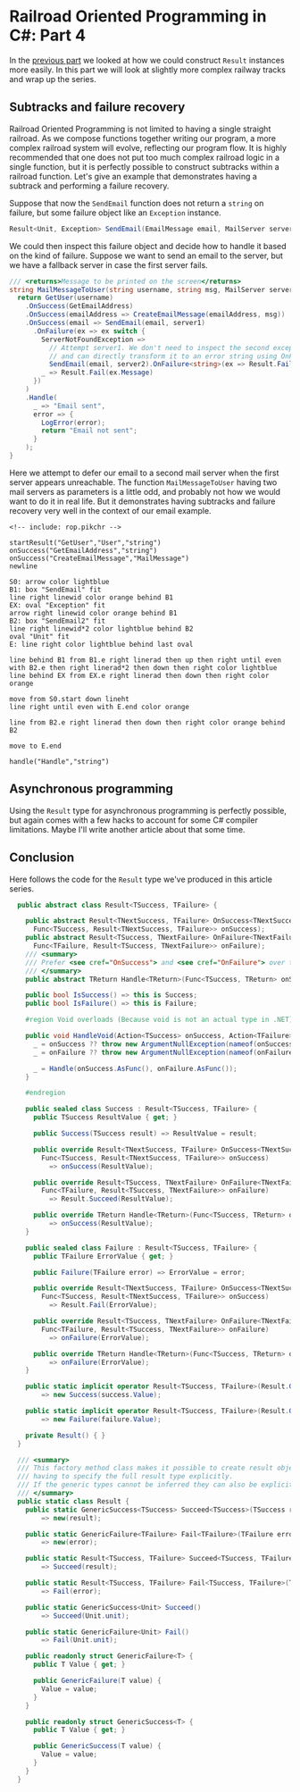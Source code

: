 Railroad Oriented Programming in C#: Part 4
===========================================

In the [previous part](/?page=rop-cs-3) we looked at how we could construct `Result` instances more easily.
In this part we will look at slightly more complex railway tracks and wrap up the series.

## Subtracks and failure recovery

Railroad Oriented Programming is not limited to having a single straight railroad.
As we compose functions together writing our program, a more complex railroad system will evolve, reflecting our program flow.
It is highly recommended that one does not put too much complex railroad logic in a single function, but it is perfectly possible to construct subtracks within a railroad function.
Let's give an example that demonstrates having a subtrack and performing a failure recovery.

Suppose that now the `SendEmail` function does not return a `string` on failure, but some failure object like an `Exception` instance.

~~~~cs
Result<Unit, Exception> SendEmail(EmailMessage email, MailServer server);
~~~~

We could then inspect this failure object and decide how to handle it based on the kind of failure.
Suppose we want to send an email to the server, but we have a fallback server in case the first server fails.

~~~~cs
/// <returns>Message to be printed on the screen</returns>
string MailMessageToUser(string username, string msg, MailServer server1, MailServer server2) {
  return GetUser(username)
    .OnSuccess(GetEmailAddress)
    .OnSuccess(emailAddress => CreateEmailMessage(emailAddress, msg))
    .OnSuccess(email => SendEmail(email, server1)
      .OnFailure(ex => ex switch {
        ServerNotFoundException => 
          // Attempt server1. We don't need to inspect the second exception,
          // and can directly transform it to an error string using OnFailure.
          SendEmail(email, server2).OnFailure<string>(ex => Result.Fail(ex.Message)),
        _ => Result.Fail(ex.Message)
      })
    )
    .Handle(
      _ => "Email sent",
      error => {
        LogError(error);
        return "Email not sent";
      }
    );
}
~~~~

Here we attempt to defer our email to a second mail server when the first server appears unreachable.
The function `MailMessageToUser` having two mail servers as parameters is a little odd, and probably not how we would want to do it in real life.
But it demonstrates having subtracks and failure recovery very well in the context of our email example.

~~~~pikchr
<!-- include: rop.pikchr -->

startResult("GetUser","User","string")
onSuccess("GetEmailAddress","string")
onSuccess("CreateEmailMessage","MailMessage")
newline

S0: arrow color lightblue
B1: box "SendEmail" fit
line right linewid color orange behind B1
EX: oval "Exception" fit
arrow right linewid color orange behind B1
B2: box "SendEmail2" fit
line right linewid*2 color lightblue behind B2
oval "Unit" fit
E: line right color lightblue behind last oval

line behind B1 from B1.e right linerad then up then right until even with B2.e then right linerad*2 then down then right color lightblue
line behind EX from EX.e right linerad then down then right color orange

move from S0.start down lineht
line right until even with E.end color orange

line from B2.e right linerad then down then right color orange behind B2

move to E.end

handle("Handle","string")
~~~~

## Asynchronous programming

Using the `Result` type for asynchronous programming is perfectly possible, but again comes with a few hacks to account for some C# compiler limitations.
Maybe I'll write another article about that some time.

## Conclusion

Here follows the code for the `Result` type we've produced in this article series. 

~~~~cs
  public abstract class Result<TSuccess, TFailure> {

    public abstract Result<TNextSuccess, TFailure> OnSuccess<TNextSuccess>(
      Func<TSuccess, Result<TNextSuccess, TFailure>> onSuccess);
    public abstract Result<TSuccess, TNextFailure> OnFailure<TNextFailure>(
      Func<TFailure, Result<TSuccess, TNextFailure>> onFailure);
    /// <summary>
    /// Prefer <see cref="OnSuccess"> and <see cref="OnFailure"> over this method for returning Result types.
    /// </summary>
    public abstract TReturn Handle<TReturn>(Func<TSuccess, TReturn> onSuccess, Func<TFailure, TReturn> onFailure);

    public bool IsSuccess() => this is Success;
    public bool IsFailure() => this is Failure;

    #region Void overloads (Because void is not an actual type in .NET)

    public void HandleVoid(Action<TSuccess> onSuccess, Action<TFailure> onFailure) {
      _ = onSuccess ?? throw new ArgumentNullException(nameof(onSuccess));
      _ = onFailure ?? throw new ArgumentNullException(nameof(onFailure));

      _ = Handle(onSuccess.AsFunc(), onFailure.AsFunc());
    }

    #endregion

    public sealed class Success : Result<TSuccess, TFailure> {
      public TSuccess ResultValue { get; }

      public Success(TSuccess result) => ResultValue = result;

      public override Result<TNextSuccess, TFailure> OnSuccess<TNextSuccess>(
        Func<TSuccess, Result<TNextSuccess, TFailure>> onSuccess)
          => onSuccess(ResultValue);

      public override Result<TSuccess, TNextFailure> OnFailure<TNextFailure>(
        Func<TFailure, Result<TSuccess, TNextFailure>> onFailure)
          => Result.Succeed(ResultValue);

      public override TReturn Handle<TReturn>(Func<TSuccess, TReturn> onSuccess, Func<TFailure, TReturn> onFailure)
          => onSuccess(ResultValue);
    }

    public sealed class Failure : Result<TSuccess, TFailure> {
      public TFailure ErrorValue { get; }

      public Failure(TFailure error) => ErrorValue = error;

      public override Result<TNextSuccess, TFailure> OnSuccess<TNextSuccess>(
        Func<TSuccess, Result<TNextSuccess, TFailure>> onSuccess)
          => Result.Fail(ErrorValue);

      public override Result<TSuccess, TNextFailure> OnFailure<TNextFailure>(
        Func<TFailure, Result<TSuccess, TNextFailure>> onFailure)
          => onFailure(ErrorValue);

      public override TReturn Handle<TReturn>(Func<TSuccess, TReturn> onSuccess, Func<TFailure, TReturn> onFailure)
          => onFailure(ErrorValue);
    }

    public static implicit operator Result<TSuccess, TFailure>(Result.GenericSuccess<TSuccess> success)
        => new Success(success.Value);

    public static implicit operator Result<TSuccess, TFailure>(Result.GenericFailure<TFailure> failure)
        => new Failure(failure.Value);

    private Result() { }
  }

  /// <summary>
  /// This factory method class makes it possible to create result objects without
  /// having to specify the full result type explicitly.
  /// If the generic types cannot be inferred they can also be explicitly passed.
  /// </summary>
  public static class Result {
    public static GenericSuccess<TSuccess> Succeed<TSuccess>(TSuccess result)
        => new(result);

    public static GenericFailure<TFailure> Fail<TFailure>(TFailure error)
        => new(error);

    public static Result<TSuccess, TFailure> Succeed<TSuccess, TFailure>(TSuccess result)
        => Succeed(result);

    public static Result<TSuccess, TFailure> Fail<TSuccess, TFailure>(TFailure error)
        => Fail(error);

    public static GenericSuccess<Unit> Succeed()
        => Succeed(Unit.unit);

    public static GenericFailure<Unit> Fail()
        => Fail(Unit.unit);

    public readonly struct GenericFailure<T> {
      public T Value { get; }

      public GenericFailure(T value) {
        Value = value;
      }
    }

    public readonly struct GenericSuccess<T> {
      public T Value { get; }

      public GenericSuccess(T value) {
        Value = value;
      }
    }
  }
~~~~
